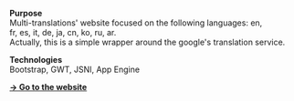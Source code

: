 <html>
<head></head>
<body>

<p>
	<strong>Purpose</strong><br/>
	Multi-translations&#39; website focused on the following languages: en, fr,&nbsp;es,&nbsp;it,&nbsp;de,&nbsp;ja,&nbsp;cn,&nbsp;ko,&nbsp;ru,&nbsp;ar.&nbsp;<br/>
	Actually, this is a simple wrapper around the google&#39;s translation service.
</p>
<p>
			<strong>Technologies</strong><br/>
			Bootstrap, GWT, JSNI, App Engine
</p>
<p>
	<a href="http://pgu-translate.appspot.com/"><strong>&#8594; Go to the website</strong></a>
</p>

</body>
</html>
